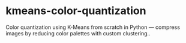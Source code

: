 # kmeans-color-quantization
Color quantization using K-Means from scratch in Python — compress images by reducing color palettes with custom clustering..
